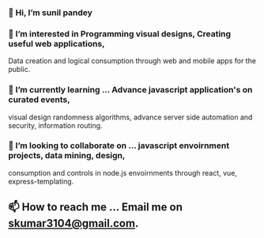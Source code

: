 ### 👋 Hi, I’m sunil pandey
### 👀 I’m interested in  Programming visual designs, Creating useful web applications,
  Data creation and logical consumption through web and mobile apps for the public.   
### 🌱 I’m currently learning ... Advance javascript application's on curated events,
  visual design randomness algorithms, advance server side automation and security, information routing.  
### 💞️ I’m looking to collaborate on ... javascript envoirnment projects,  data mining, design, 
  consumption and controls in node.js envoirnments through react, 
  vue, express-templating.
##  📫 How to reach me ... Email me on skumar3104@gmail.com.

<!---
skumar3104/skumar3104 is a ✨ special ✨ repository because its `README.md` (this file) appears on your GitHub profile.
You can click the Preview link to take a look at your changes.
--->
